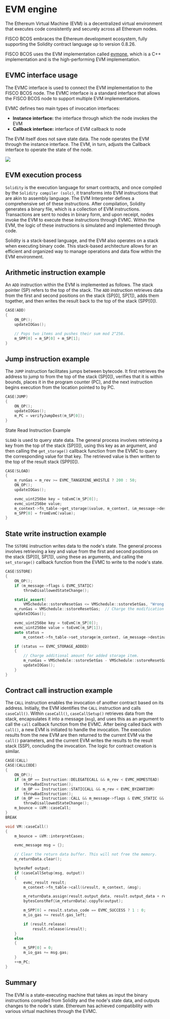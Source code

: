 # EVM engine

The Ethereum Virtual Machine (EVM) is a decentralized virtual environment that executes code consistently and securely across all Ethereum nodes.

FISCO BCOS embraces the Ethereum development ecosystem, fully supporting the Solidity contract language up to version 0.8.26.

FISCO BCOS uses the EVM implementation called [evmone](https://github.com/ethereum/evmone), which is a C++ implementation and is the high-performing EVM implementation.

## EVMC interface usage

The EVMC interface is used to connect the EVM implementation to the FISCO BCOS node. The EVMC interface is a standard interface that allows the FISCO BCOS node to support multiple EVM implementations.

EVMC defines two main types of invocation interfaces:

- **Instance interface:** the interface through which the node invokes the EVM
- **Callback interface:** interface of EVM callback to node

The EVM itself does not save state data. The node operates the EVM through the instance interface. The EVM, in turn, adjusts the Callback interface to operate the state of the node.

![](../_static/advance/evmc.png)

## EVM execution process

`Solidity` is the execution language for smart contracts, and once compiled by the `Solidity compiler (solc)`, it transforms into EVM instructions that are akin to assembly language. The EVM Interpreter defines a comprehensive set of these instructions. After compilation, Solidity generates a binary file, which is a collection of EVM instructions. Transactions are sent to nodes in binary form, and upon receipt, nodes invoke the EVM to execute these instructions through EVMC. Within the EVM, the logic of these instructions is simulated and implemented through code.

Solidity is a stack-based language, and the EVM also operates on a stack when executing binary code. This stack-based architecture allows for an efficient and organized way to manage operations and data flow within the EVM environment.

## Arithmetic instruction example

An `ADD` instruction within the EVM is implemented as follows. The stack pointer (SP) refers to the top of the stack. The `ADD` instruction retrieves data from the first and second positions on the stack (SP[0], SP[1]), adds them together, and then writes the result back to the top of the stack (SPP[0]).

```c
CASE(ADD)
{
    ON_OP();
    updateIOGas();

    // Pops two items and pushes their sum mod 2^256.
    m_SPP[0] = m_SP[0] + m_SP[1];
}
```

## Jump instruction example

The `JUMP` instruction facilitates jumps between bytecode. It first retrieves the address to jump to from the top of the stack (SP[0]), verifies that it is within bounds, places it in the program counter (PC), and the next instruction begins execution from the location pointed to by PC.

```c
CASE(JUMP)
{
    ON_OP();
    updateIOGas();
    m_PC = verifyJumpDest(m_SP[0]);
}
```

State Read Instruction Example

`SLOAD` is used to query state data. The general process involves retrieving a key from the top of the stack (SP[0]), using this key as an argument, and then calling the `get_storage()` callback function from the EVMC to query the corresponding value for that key. The retrieved value is then written to the top of the result stack (SPP[0]).

```c
CASE(SLOAD)
{
    m_runGas = m_rev >= EVMC_TANGERINE_WHISTLE ? 200 : 50;
    ON_OP();
    updateIOGas();

    evmc_uint256be key = toEvmC(m_SP[0]);
    evmc_uint256be value;
    m_context->fn_table->get_storage(&value, m_context, &m_message->destination, &key);
    m_SPP[0] = fromEvmC(value);
}
```

## State write instruction example

The `SSTORE` instruction writes data to the node's state. The general process involves retrieving a key and value from the first and second positions on the stack (SP[0], SP[1]), using these as arguments, and calling the `set_storage()` callback function from the EVMC to write to the node's state.

```c
CASE(SSTORE)
{
    ON_OP();
    if (m_message->flags & EVMC_STATIC)
        throwDisallowedStateChange();

    static_assert(
        VMSchedule::sstoreResetGas <= VMSchedule::sstoreSetGas, "Wrong SSTORE gas costs");
    m_runGas = VMSchedule::sstoreResetGas;  // Charge the modification cost up front.
    updateIOGas();

    evmc_uint256be key = toEvmC(m_SP[0]);
    evmc_uint256be value = toEvmC(m_SP[1]);
    auto status =
        m_context->fn_table->set_storage(m_context, &m_message->destination, &key, &value);

    if (status == EVMC_STORAGE_ADDED)
    {
        // Charge additional amount for added storage item.
        m_runGas = VMSchedule::sstoreSetGas - VMSchedule::sstoreResetGas;
        updateIOGas();
    }
}
```

## Contract call instruction example

The `CALL` instruction enables the invocation of another contract based on its address. Initially, the EVM identifies the `CALL` instruction and calls `caseCall()`. Within `caseCall()`, `caseCallSetup()` retrieves data from the stack, encapsulates it into a message (`msg`), and uses this as an argument to call the `call` callback function from the EVMC. After being called back with `call()`, a new EVM is initiated to handle the invocation. The execution results from the new EVM are then returned to the current EVM via the `call()` parameters, and the current EVM writes the results to the result stack (SSP), concluding the invocation. The logic for contract creation is similar.

```c
CASE(CALL)
CASE(CALLCODE)
{
    ON_OP();
    if (m_OP == Instruction::DELEGATECALL && m_rev < EVMC_HOMESTEAD)
        throwBadInstruction();
    if (m_OP == Instruction::STATICCALL && m_rev < EVMC_BYZANTIUM)
        throwBadInstruction();
    if (m_OP == Instruction::CALL && m_message->flags & EVMC_STATIC && m_SP[2] != 0)
        throwDisallowedStateChange();
    m_bounce = &VM::caseCall;
}
BREAK

void VM::caseCall()
{
    m_bounce = &VM::interpretCases;

    evmc_message msg = {};

    // Clear the return data buffer. This will not free the memory.
    m_returnData.clear();

    bytesRef output;
    if (caseCallSetup(msg, output))
    {
        evmc_result result;
        m_context->fn_table->call(&result, m_context, &msg);

        m_returnData.assign(result.output_data, result.output_data + result.output_size);
        bytesConstRef{&m_returnData}.copyTo(output);

        m_SPP[0] = result.status_code == EVMC_SUCCESS ? 1 : 0;
        m_io_gas += result.gas_left;

        if (result.release)
            result.release(&result);
    }
    else
    {
        m_SPP[0] = 0;
        m_io_gas += msg.gas;
    }
    ++m_PC;
}
```

## Summary

The EVM is a state-executing machine that takes as input the binary instructions compiled from Solidity and the node's state data, and outputs changes to the node's state. Ethereum has achieved compatibility with various virtual machines through the EVMC.
